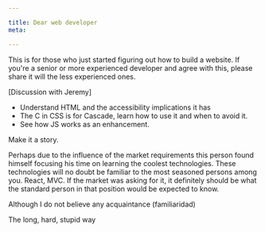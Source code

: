```yaml
---

title: Dear web developer
meta: 

---
```


This is for those who just started figuring out how to build a website. If you're a senior or more experienced developer and agree with this, please share it will the less experienced ones.

[Discussion with Jeremy]

- Understand HTML and the accessibility implications it has
- The C in CSS is for Cascade, learn how to use it and when to avoid it.
- See how JS works as an enhancement.

Make it a story.

Perhaps due to the influence of the market requirements this person found himself focusing his time on learning the coolest technologies. These technologies will no doubt be familiar to the most seasoned persons among you. React, MVC. If the market was asking for it, it definitely should be what the standard person in that position would be expected to know.

Although I do not believe any acquaintance (familiaridad)

The long, hard, stupid way
